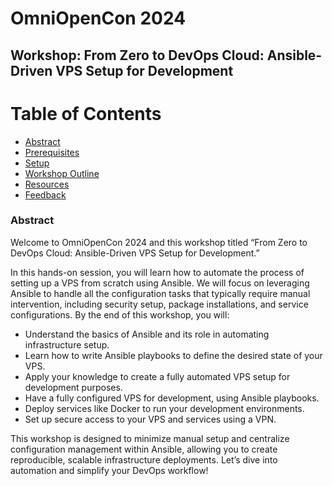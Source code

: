 # OmniOpenCon 2024

## Workshop: From Zero to DevOps Cloud: Ansible-Driven VPS Setup for Development

Table of Contents
=================

   * [Abstract](#abstract)
   * [Prerequisites](#prerequisites)
   * [Setup](#setup)
   * [Workshop Outline](#workshop-outline)
   * [Resources](#resources)
   * [Feedback](#feedback)

### Abstract

Welcome to OmniOpenCon 2024 and this workshop titled “From Zero to DevOps Cloud: Ansible-Driven VPS Setup for Development.”

In this hands-on session, you will learn how to automate the process of setting up a VPS from scratch using Ansible. We will focus on leveraging Ansible to handle all the configuration tasks that typically require manual intervention, including security setup, package installations, and service configurations. By the end of this workshop, you will:

- Understand the basics of Ansible and its role in automating infrastructure setup.
- Learn how to write Ansible playbooks to define the desired state of your VPS.
- Apply your knowledge to create a fully automated VPS setup for development purposes.
- Have a fully configured VPS for development, using Ansible playbooks.
- Deploy services like Docker to run your development environments.
- Set up secure access to your VPS and services using a VPN.

This workshop is designed to minimize manual setup and centralize configuration management within Ansible, allowing you to create reproducible, scalable infrastructure deployments. Let’s dive into automation and simplify your DevOps workflow!
